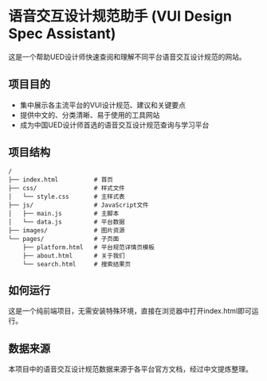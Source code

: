 # 语音交互设计规范助手 (VUI Design Spec Assistant)

这是一个帮助UED设计师快速查阅和理解不同平台语音交互设计规范的网站。

## 项目目的

- 集中展示各主流平台的VUI设计规范、建议和关键要点
- 提供中文的、分类清晰、易于使用的工具网站
- 成为中国UED设计师首选的语音交互设计规范查询与学习平台

## 项目结构

```
/
├── index.html          # 首页
├── css/                # 样式文件
│   └── style.css       # 主样式表
├── js/                 # JavaScript文件
│   ├── main.js         # 主脚本
│   └── data.js         # 平台数据
├── images/             # 图片资源
└── pages/              # 子页面
    ├── platform.html   # 平台规范详情页模板
    ├── about.html      # 关于我们
    └── search.html     # 搜索结果页
```

## 如何运行

这是一个纯前端项目，无需安装特殊环境，直接在浏览器中打开index.html即可运行。

## 数据来源

本项目中的语音交互设计规范数据来源于各平台官方文档，经过中文提炼整理。 